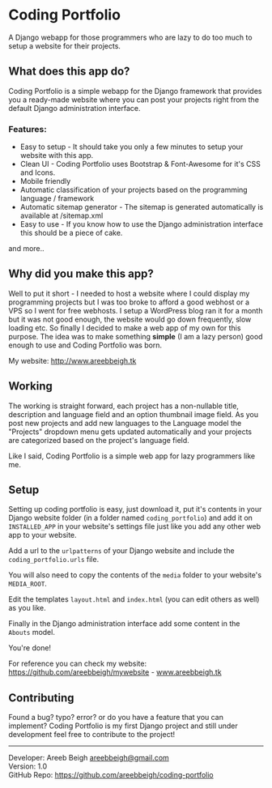 # Coding Portfolio
A Django webapp for those programmers who are lazy to do too much to setup a website for their projects.

## What does this app do?
Coding Portfolio is a simple webapp for the Django framework that provides you a ready-made website where you can post your 
projects right from the default Django administration interface.

### Features:
<ul>
  <li>Easy to setup - It should take you only a few minutes to setup your website with this app.</li>
  <li>Clean UI - Coding Portfolio uses Bootstrap & Font-Awesome for it's CSS and Icons.</li>
  <li>Mobile friendly</li>
  <li>Automatic classification of your projects based on the programming language / framework</li>
  <li>Automatic sitemap generator - The sitemap is generated automatically is available at /sitemap.xml</li>
  <li>Easy to use - If you know how to use the Django administration interface this should be a piece of cake.</li>
</ul>
and more..

## Why did you make this app?
Well to put it short - I needed to host a website where I could display my programming projects but I was too broke to afford
a good webhost or a VPS so I went for free webhosts. I setup a WordPress blog ran it for a month but it was not good enough, the
website would go down frequently, slow loading etc. So finally I decided to make a web app of my own for this purpose. The idea
was to make something <b>simple</b> (I am a lazy person) good enough to use and Coding Portfolio was born.

My website: http://www.areebbeigh.tk

## Working
The working is straight forward, each project has a non-nullable title, description and language field and an option thumbnail
image field. As you post new projects and add new languages to the Language model the "Projects" dropdown menu gets updated
automatically and your projects are categorized based on the project's language field.

Like I said, Coding Portfolio is a simple web app for lazy programmers like me.

## Setup
Setting up coding portfolio is easy, just download it, put it's contents in your Django website folder (in a folder named `coding_portfolio`)
and add it on `INSTALLED_APP` in your website's settings file just like you add any other web app to your website.

Add a url to the `urlpatterns` of your Django website and include the `coding_portfolio.urls` file.

You will also need to copy the contents of the `media` folder to your website's `MEDIA_ROOT`.

Edit the templates `layout.html` and `index.html` (you can edit others as well) as you like.

Finally in the Django administration interface add some content in the `Abouts` model.

You're done!

For reference you can check my website: https://github.com/areebbeigh/mywebsite - www.areebbeigh.tk

## Contributing
Found a bug? typo? error? or do you have a feature that you can implement? Coding Portfolio is my first Django project and
still under development feel free to contribute to the project!

<hr>

Developer: Areeb Beigh <areebbeigh@gmail.com> <br>
Version: 1.0 <br>
GitHub Repo: https://github.com/areebbeigh/coding-portfolio <br>
